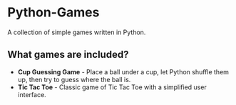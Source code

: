 # Python-Games
A collection of simple games written in Python. 

<h2>What games are included?</h2>
<ul>
  <li><strong>Cup Guessing Game</strong> - Place a ball under a cup, let Python shuffle them up, then try to guess where the ball is.</li>
  <li><strong>Tic Tac Toe</strong> - Classic game of Tic Tac Toe with a simplified user interface.</li>
</ul>

